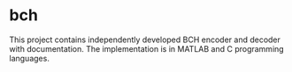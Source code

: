 # bch
This project contains independently developed BCH encoder and decoder with documentation. The implementation is in MATLAB and C programming languages.
